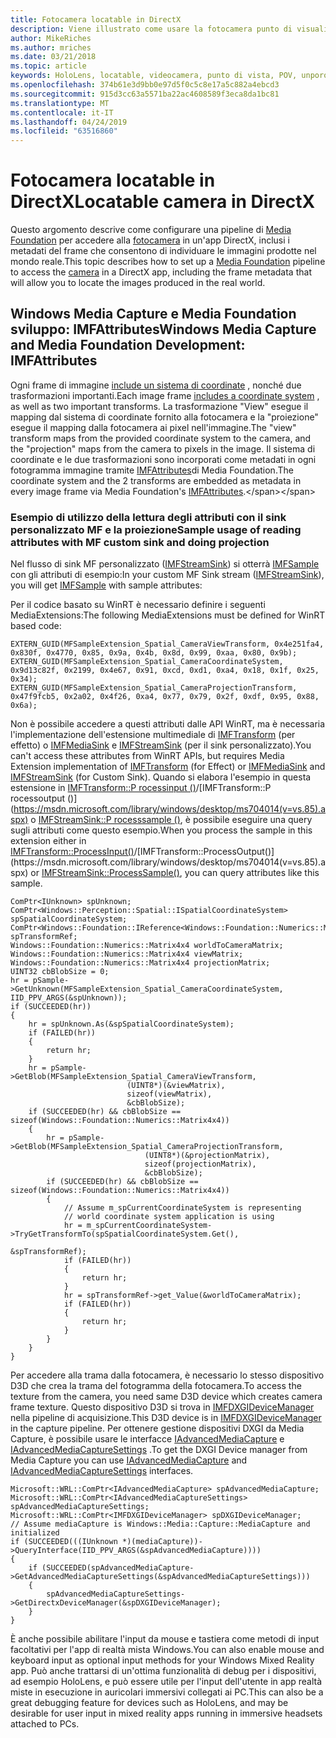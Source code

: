 ```yaml
---
title: Fotocamera locatable in DirectX
description: Viene illustrato come usare la fotocamera punto di visualizzazione (POV) in un'app HoloLens.
author: MikeRiches
ms.author: mriches
ms.date: 03/21/2018
ms.topic: article
keywords: HoloLens, locatable, videocamera, punto di vista, POV, unporoject, Media Foundation, MF, sink personalizzato, procedura dettagliata, codice di esempio
ms.openlocfilehash: 374b61e3d9bb0e97d5f0c5c8e17a5c882a4ebcd3
ms.sourcegitcommit: 915d3cc63a5571ba22ac4608589f3eca8da1bc81
ms.translationtype: MT
ms.contentlocale: it-IT
ms.lasthandoff: 04/24/2019
ms.locfileid: "63516860"
---
```

# <a name="locatable-camera-in-directx"></a><span data-ttu-id="dd01f-104">Fotocamera locatable in DirectX</span><span class="sxs-lookup"><span data-stu-id="dd01f-104">Locatable camera in DirectX</span></span>

<span data-ttu-id="dd01f-105">Questo argomento descrive come configurare una pipeline di [Media Foundation](https://msdn.microsoft.com/library/windows/desktop/ms694197(v=vs.85).aspx) per accedere alla [fotocamera](locatable-camera.md) in un'app DirectX, inclusi i metadati del frame che consentono di individuare le immagini prodotte nel mondo reale.</span><span class="sxs-lookup"><span data-stu-id="dd01f-105">This topic describes how to set up a [Media Foundation](https://msdn.microsoft.com/library/windows/desktop/ms694197(v=vs.85).aspx) pipeline to access the [camera](locatable-camera.md) in a DirectX app, including the frame metadata that will allow you to locate the images produced in the real world.</span></span>

## <a name="windows-media-capture-and-media-foundation-development-imfattributes"></a><span data-ttu-id="dd01f-106">Windows Media Capture e Media Foundation sviluppo: IMFAttributes</span><span class="sxs-lookup"><span data-stu-id="dd01f-106">Windows Media Capture and Media Foundation Development: IMFAttributes</span></span>

<span data-ttu-id="dd01f-107">Ogni frame di immagine [include un sistema di coordinate](locatable-camera.md#images-with-coordinate-systems) , nonché due trasformazioni importanti.</span><span class="sxs-lookup"><span data-stu-id="dd01f-107">Each image frame [includes a coordinate system](locatable-camera.md#images-with-coordinate-systems) , as well as two important transforms.</span></span> <span data-ttu-id="dd01f-108">La trasformazione "View" esegue il mapping dal sistema di coordinate fornito alla fotocamera e la "proiezione" esegue il mapping dalla fotocamera ai pixel nell'immagine.</span><span class="sxs-lookup"><span data-stu-id="dd01f-108">The "view" transform maps from the provided coordinate system to the camera, and the "projection" maps from the camera to pixels in the image.</span></span> <span data-ttu-id="dd01f-109">Il sistema di coordinate e le due trasformazioni sono incorporati come metadati in ogni fotogramma immagine tramite [IMFAttributes](https://msdn.microsoft.com/library/windows/desktop/ms704598(v=vs.85).aspx)di Media Foundation.</span><span class="sxs-lookup"><span data-stu-id="dd01f-109">The coordinate system and the 2 transforms are embedded as metadata in every image frame via Media Foundation's [IMFAttributes](https://msdn.microsoft.com/library/windows/desktop/ms704598(v=vs.85).aspx).</span></span>

### <a name="sample-usage-of-reading-attributes-with-mf-custom-sink-and-doing-projection"></a><span data-ttu-id="dd01f-110">Esempio di utilizzo della lettura degli attributi con il sink personalizzato MF e la proiezione</span><span class="sxs-lookup"><span data-stu-id="dd01f-110">Sample usage of reading attributes with MF custom sink and doing projection</span></span>

<span data-ttu-id="dd01f-111">Nel flusso di sink MF personalizzato ([IMFStreamSink](https://msdn.microsoft.com/library/windows/desktop/ms705657(v=vs.85).aspx)) si otterrà [IMFSample](https://msdn.microsoft.com/library/windows/desktop/ms702192(v=vs.85).aspx) con gli attributi di esempio:</span><span class="sxs-lookup"><span data-stu-id="dd01f-111">In your custom MF Sink stream ([IMFStreamSink](https://msdn.microsoft.com/library/windows/desktop/ms705657(v=vs.85).aspx)), you will get [IMFSample](https://msdn.microsoft.com/library/windows/desktop/ms702192(v=vs.85).aspx) with sample attributes:</span></span>

<span data-ttu-id="dd01f-112">Per il codice basato su WinRT è necessario definire i seguenti MediaExtensions:</span><span class="sxs-lookup"><span data-stu-id="dd01f-112">The following MediaExtensions must be defined for WinRT based code:</span></span>

```
EXTERN_GUID(MFSampleExtension_Spatial_CameraViewTransform, 0x4e251fa4, 0x830f, 0x4770, 0x85, 0x9a, 0x4b, 0x8d, 0x99, 0xaa, 0x80, 0x9b);
EXTERN_GUID(MFSampleExtension_Spatial_CameraCoordinateSystem, 0x9d13c82f, 0x2199, 0x4e67, 0x91, 0xcd, 0xd1, 0xa4, 0x18, 0x1f, 0x25, 0x34);
EXTERN_GUID(MFSampleExtension_Spatial_CameraProjectionTransform, 0x47f9fcb5, 0x2a02, 0x4f26, 0xa4, 0x77, 0x79, 0x2f, 0xdf, 0x95, 0x88, 0x6a);
```

<span data-ttu-id="dd01f-113">Non è possibile accedere a questi attributi dalle API WinRT, ma è necessaria l'implementazione dell'estensione multimediale di [IMFTransform](https://msdn.microsoft.com/library/windows/desktop/ms696260(v=vs.85).aspx) (per effetto) o [IMFMediaSink](https://msdn.microsoft.com/library/windows/desktop/ms694262(v=vs.85).aspx) e [IMFStreamSink](https://msdn.microsoft.com/library/windows/desktop/ms705657(v=vs.85).aspx) (per il sink personalizzato).</span><span class="sxs-lookup"><span data-stu-id="dd01f-113">You can't access these attributes from WinRT APIs, but requires Media Extension implementation of [IMFTransform](https://msdn.microsoft.com/library/windows/desktop/ms696260(v=vs.85).aspx) (for Effect) or [IMFMediaSink](https://msdn.microsoft.com/library/windows/desktop/ms694262(v=vs.85).aspx) and [IMFStreamSink](https://msdn.microsoft.com/library/windows/desktop/ms705657(v=vs.85).aspx) (for Custom Sink).</span></span> <span data-ttu-id="dd01f-114">Quando si elabora l'esempio in questa estensione in [IMFTransform::P rocessinput ()](https://msdn.microsoft.com/library/windows/desktop/ms703131(v=vs.85).aspx)/[IMFTransform::P rocessoutput ()](https://msdn.microsoft.com/library/windows/desktop/ms704014(v=vs.85).aspx) o [IMFStreamSink::P rocesssample ()](https://msdn.microsoft.com/library/windows/desktop/ms696208(v=vs.85).aspx), è possibile eseguire una query sugli attributi come questo esempio.</span><span class="sxs-lookup"><span data-stu-id="dd01f-114">When you process the sample in this extension either in [IMFTransform::ProcessInput()](https://msdn.microsoft.com/library/windows/desktop/ms703131(v=vs.85).aspx)/[IMFTransform::ProcessOutput()](https://msdn.microsoft.com/library/windows/desktop/ms704014(v=vs.85).aspx) or [IMFStreamSink::ProcessSample()](https://msdn.microsoft.com/library/windows/desktop/ms696208(v=vs.85).aspx), you can query attributes like this sample.</span></span>

```
ComPtr<IUnknown> spUnknown;
ComPtr<Windows::Perception::Spatial::ISpatialCoordinateSystem> spSpatialCoordinateSystem;
ComPtr<Windows::Foundation::IReference<Windows::Foundation::Numerics::Matrix4x4>> spTransformRef;
Windows::Foundation::Numerics::Matrix4x4 worldToCameraMatrix;
Windows::Foundation::Numerics::Matrix4x4 viewMatrix;
Windows::Foundation::Numerics::Matrix4x4 projectionMatrix;
UINT32 cbBlobSize = 0;
hr = pSample->GetUnknown(MFSampleExtension_Spatial_CameraCoordinateSystem, IID_PPV_ARGS(&spUnknown));
if (SUCCEEDED(hr))
{
    hr = spUnknown.As(&spSpatialCoordinateSystem);
    if (FAILED(hr))
    {
        return hr;
    }
    hr = pSample->GetBlob(MFSampleExtension_Spatial_CameraViewTransform,
                          (UINT8*)(&viewMatrix),
                          sizeof(viewMatrix),
                          &cbBlobSize);
    if (SUCCEEDED(hr) && cbBlobSize == sizeof(Windows::Foundation::Numerics::Matrix4x4))
    {
        hr = pSample->GetBlob(MFSampleExtension_Spatial_CameraProjectionTransform,
                              (UINT8*)(&projectionMatrix),
                              sizeof(projectionMatrix),
                              &cbBlobSize);
        if (SUCCEEDED(hr) && cbBlobSize == sizeof(Windows::Foundation::Numerics::Matrix4x4))
        {
            // Assume m_spCurrentCoordinateSystem is representing
            // world coordinate system application is using
            hr = m_spCurrentCoordinateSystem->TryGetTransformTo(spSpatialCoordinateSystem.Get(),
                                                                &spTransformRef);
            if (FAILED(hr))
            {
                return hr;
            }
            hr = spTransformRef->get_Value(&worldToCameraMatrix);
            if (FAILED(hr))
            {
                return hr;
            }
        }
    }
}
```

<span data-ttu-id="dd01f-115">Per accedere alla trama dalla fotocamera, è necessario lo stesso dispositivo D3D che crea la trama del fotogramma della fotocamera.</span><span class="sxs-lookup"><span data-stu-id="dd01f-115">To access the texture from the camera, you need same D3D device which creates camera frame texture.</span></span> <span data-ttu-id="dd01f-116">Questo dispositivo D3D si trova in [IMFDXGIDeviceManager](https://msdn.microsoft.com/library/windows/desktop/hh447906(v=vs.85).aspx) nella pipeline di acquisizione.</span><span class="sxs-lookup"><span data-stu-id="dd01f-116">This D3D device is in [IMFDXGIDeviceManager](https://msdn.microsoft.com/library/windows/desktop/hh447906(v=vs.85).aspx) in the capture pipeline.</span></span> <span data-ttu-id="dd01f-117">Per ottenere gestione dispositivi DXGI da Media Capture, è possibile usare le interfacce [IAdvancedMediaCapture](https://msdn.microsoft.com/library/windows/desktop/hh802709(v=vs.85).aspx) e [IAdvancedMediaCaptureSettings](https://msdn.microsoft.com/library/windows/desktop/hh802712(v=vs.85).aspx) .</span><span class="sxs-lookup"><span data-stu-id="dd01f-117">To get the DXGI Device manager from Media Capture you can use [IAdvancedMediaCapture](https://msdn.microsoft.com/library/windows/desktop/hh802709(v=vs.85).aspx) and [IAdvancedMediaCaptureSettings](https://msdn.microsoft.com/library/windows/desktop/hh802712(v=vs.85).aspx) interfaces.</span></span>

```
Microsoft::WRL::ComPtr<IAdvancedMediaCapture> spAdvancedMediaCapture;
Microsoft::WRL::ComPtr<IAdvancedMediaCaptureSettings> spAdvancedMediaCaptureSettings;
Microsoft::WRL::ComPtr<IMFDXGIDeviceManager> spDXGIDeviceManager;
// Assume mediaCapture is Windows::Media::Capture::MediaCapture and initialized
if (SUCCEEDED(((IUnknown *)(mediaCapture))->QueryInterface(IID_PPV_ARGS(&spAdvancedMediaCapture))))
{
    if (SUCCEEDED(spAdvancedMediaCapture->GetAdvancedMediaCaptureSettings(&spAdvancedMediaCaptureSettings)))
    {
        spAdvancedMediaCaptureSettings->GetDirectxDeviceManager(&spDXGIDeviceManager);
    }
}
```

<span data-ttu-id="dd01f-118">È anche possibile abilitare l'input da mouse e tastiera come metodi di input facoltativi per l'app di realtà mista Windows.</span><span class="sxs-lookup"><span data-stu-id="dd01f-118">You can also enable mouse and keyboard input as optional input methods for your Windows Mixed Reality app.</span></span> <span data-ttu-id="dd01f-119">Può anche trattarsi di un'ottima funzionalità di debug per i dispositivi, ad esempio HoloLens, e può essere utile per l'input dell'utente in app realtà miste in esecuzione in auricolari immersivi collegati ai PC.</span><span class="sxs-lookup"><span data-stu-id="dd01f-119">This can also be a great debugging feature for devices such as HoloLens, and may be desirable for user input in mixed reality apps running in immersive headsets attached to PCs.</span></span>
